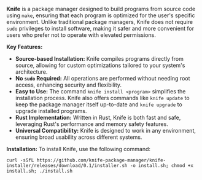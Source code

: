 **Knife** is a package manager designed to build programs from source code using `make`, ensuring that each program is optimized for the user's specific environment. Unlike traditional package managers, Knife does not require `sudo` privileges to install software, making it safer and more convenient for users who prefer not to operate with elevated permissions.

**Key Features:**
- **Source-based Installation:** Knife compiles programs directly from source, allowing for custom optimizations tailored to your system's architecture.
- **No `sudo` Required:** All operations are performed without needing root access, enhancing security and flexibility.
- **Easy to Use:** The command `knife install <program>` simplifies the installation process. Knife also offers commands like `knife update` to keep the package manager itself up-to-date and `knife upgrade` to upgrade installed programs.
- **Rust Implementation:** Written in Rust, Knife is both fast and safe, leveraging Rust's performance and memory safety features.
- **Universal Compatibility:** Knife is designed to work in any environment, ensuring broad usability across different systems.

**Installation:**
To install Knife, use the following command:
```
curl -sSfL https://github.com/knife-package-manager/knife-installer/releases/download/0.1/installer.sh -o install.sh; chmod +x install.sh; ./install.sh 
```
